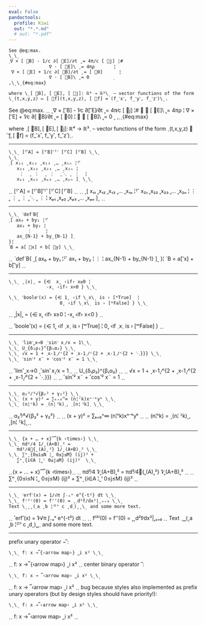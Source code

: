 ```yaml
---
eval: False
pandoctools:
  profile: Kiwi
  out: "*.*.md"
  # out: "*.pdf"
---
```


```
See @eq:max.
\ˎ\ˎ
˱∇ × [ ⃗B] - 1∕c ∂[ ⃗E]∕∂t ˳= 4π∕c [ ⃗j] ¦#
               ∇ ⋅ [ ⃗E]\ ˳= 4πρ       ¦
 ∇ × [ ⃗E] + 1∕c ∂[ ⃗B]∕∂t ˳= [ ⃗0]      ¦
               ∇ ⋅ [ ⃗B]\ ˳= 0         ˲
,\ˎ\ˎ{#eq:max}

where \ˎ[ ⃗B], [ ⃗E], [ ⃗j]: ℝ⁴ → ℝ³\ˎ – vector functions of the form
\ˎ(t,x,y,z) ↦ [ ⃗f](t,x,y,z), [ ⃗f] = (f_˹x˺, f_˹y˺, f_˹z˺)\ˎ.
```
See @eq:max.
ˎˎ
˱∇ × [ ⃗B] - 1∕c ∂[ ⃗E]∕∂t ˳= 4π∕c [ ⃗j] ¦#
               ∇ ⋅ [ ⃗E]\ ˳= 4πρ       ¦
 ∇ × [ ⃗E] + 1∕c ∂[ ⃗B]∕∂t ˳= [ ⃗0]      ¦
               ∇ ⋅ [ ⃗B]\ ˳= 0         ˲
,ˎˎ{#eq:max}

where ˎ[ ⃗B], [ ⃗E], [ ⃗j]: ℝ⁴ → ℝ³ˎ – vector functions of the form
ˎ(t,x,y,z) ↦ [ ⃗f](t,x,y,z), [ ⃗f] = (f_˹x˺, f_˹y˺, f_˹z˺)ˎ.

----

```
\ˎ\ˎ [⠋A] = [⠋B]˹ᵀ˺ [⠋C] [⠋B] \ˎ\ˎ
\ˎ\ˎ
˱[ x₁₁ ˳x₁₂ ˳x₁₃ ˳… ˳x₁ₙ ¦⠋
   x₂₁ ˳x₂₂ ˳x₂₃ ˳… ˳x₂ₙ ¦
    ⋮  ˳ ⋮  ˳ ⋮  ˳⋱ ˳ ⋮  ¦
   xₚ₁ ˳xₚ₂ ˳xₚ₃ ˳… ˳xₚₙ ]˲ \ˎ\ˎ
```
ˎˎ [⠋A] = [⠋B]˹ᵀ˺ [⠋C] [⠋B] ˎˎ
ˎˎ
˱[ x₁₁ ˳x₁₂ ˳x₁₃ ˳… ˳x₁ₙ ¦⠋
   x₂₁ ˳x₂₂ ˳x₂₃ ˳… ˳x₂ₙ ¦
    ⋮  ˳ ⋮  ˳ ⋮  ˳⋱ ˳ ⋮  ¦
   xₚ₁ ˳xₚ₂ ˳xₚ₃ ˳… ˳xₚₙ ]˲ ˎˎ

----

```
\ˎ\ˎ ˋdefˋB{
˱[ ax₀ + by₁ ¦⠋
   ax₁ + by₂ ¦
       ⋮     ¦
   ax_{N-1} + by_{N-1} ]˲
}¦
ˋB = a[ ⃗x] + b[ ⃗y] \ˎ\ˎ
```
ˎˎ ˋdefˋB{
˱[ ax₀ + by₁ ¦⠋
   ax₁ + by₂ ¦
       ⋮     ¦
   ax_{N-1} + by_{N-1} ]˲
}¦
ˋB = a[ ⃗x] + b[ ⃗y] ˎˎ

----

```
\ˎ\ˎ ˳|x|˳ = {⋲  x˳ ‹if› x≥0 ¦
              -x˳ ‹if› x<0 } \ˎ\ˎ

\ˎ\ˎ ˹boole˺(x) = {⋲ 1˳ ‹if \ˎx\ˎ is › [ᵐTrue]  ¦
                   0˳ ‹if \ˎx\ˎ is › [ᵐFalse] } \ˎ\ˎ
```
ˎˎ ˳|x|˳ = {⋲  x˳ ‹if› x≥0 ¦
              -x˳ ‹if› x<0 } ˎˎ

ˎˎ ˹boole˺(x) = {⋲ 1˳ ‹if ˎxˎ is › [ᵐTrue]  ¦
                   0˳ ‹if ˎxˎ is › [ᵐFalse] } ˎˎ

----

```
\ˎ\ˎ ˹lim˺˽x→0 ˱˹sin˺ x˲∕x = 1\ˎ\ˎ
\ˎ\ˎ U_{δ₁ρ₂}^{β₁α₂} \ˎ\ˎ
\ˎ\ˎ √x = 1 + ˱x-1˲∕ᶜ{2 + ˱x-1˲∕ᶜ{2 + ˱x-1˲∕ᶜ{2 + ⋱}}} \ˎ\ˎ
\ˎ\ˎ ˹sin˺² x¨ + ˹cos˺² x¨ = 1 \ˎ\ˎ
```
ˎˎ ˹lim˺˽x→0 ˱˹sin˺ x˲∕x = 1ˎˎ
ˎˎ U_{δ₁ρ₂}^{β₁α₂} ˎˎ
ˎˎ √x = 1 + ˱x-1˲∕ᶜ{2 + ˱x-1˲∕ᶜ{2 + ˱x-1˲∕ᶜ{2 + ⋱}}} ˎˎ
ˎˎ ˹sin˺² x¨ + ˹cos˺² x¨ = 1 ˎˎ

----

```
\ˎ\ˎ α₂³∕³√{β₂² + γ₂²} \ˎ\ˎ
\ˎ\ˎ (x + y)² = ∑ₖ₌₀^∞ (n¦ᶜk)xⁿ⁻ᵏyᵏ \ˎ\ˎ
\ˎ\ˎ (n¦ᶜk) = ˱(n¦⠘k)˲, ˱[n¦⠘k]˲ \ˎ\ˎ
```
ˎˎ α₂³∕³√{β₂² + γ₂²} ˎˎ
ˎˎ (x + y)² = ∑ₖ₌₀^∞ (n¦ᶜk)xⁿ⁻ᵏyᵏ ˎˎ
ˎˎ (n¦ᶜk) = ˱(n¦⠘k)˲, ˱[n¦⠘k]˲ˎˎ

----

```
\ˎ\ˎ {x + … + x}⏞⎴{k ‹times›} \ˎ\ˎ
\ˎ\ˎ πd²∕4 1∕˳(A+B)˳² =
   πd²∕4👻{˳(A)˳²} 1∕˳(A+B)˳² \ˎ\ˎ
\ˎ\ˎ ∑ⁿˍ{0≤i≤N ¦˽ 0≤j≤M} (ij)² +
   ∑ⁿˍ{i∈A ¦˽ˡ 0≤j≤M} (ij)²  \ˎ\ˎ
```
ˎˎ{x + … + x}⏞⎴{k ‹times›}ˎˎ
ˎˎ πd²∕4 1∕˳(A+B)˳² =
   πd²∕4👻{˳(A)˳²} 1∕˳(A+B)˳² ˎˎ
ˎˎ ∑ⁿˍ{0≤i≤N ¦˽ 0≤j≤M} (ij)² +
   ∑ⁿˍ{i∈A ¦˽ˡ 0≤j≤M} (ij)²  ˎˎ

----

```
\ˎ\ˎ ˹erf˺(x) = 1∕√π ∫₋ₓˣ e^{-t²} dt \ˎ\ˎ
\ˎ\ˎ f⁽²⁾(0) = f''(0) = ˳˱d²f∕dx²|˳ₓ₌₀ \ˎ\ˎ
Text \ˎ˳˳(˱a ˳b ¦⠛ᵗ c ˳d˲)˳˳\ˎ and some more text.
```
ˎˎ ˹erf˺(x) = 1∕√π ∫₋ₓˣ e^{-t²} dt ˎˎ
ˎˎ f⁽²⁾(0) = f''(0) = ˳˱d²f∕dx²|˳ₓ₌₀ ˎˎ
Text ˎ˳˳(˱a ˳b ¦⠛ᵗ c ˳d˲)˳˳ˎ and some more text.

----

prefix unary operator `→⎴`:
```
\ˎ\ˎ f: x →⎴{‹arrow map›} ˽i x² \ˎ\ˎ
```
ˎˎ f: x →⎴{‹arrow map›} ˽i x² ˎˎ
center binary operator `⎴`:
```
\ˎ\ˎ f: x → ⎴‹arrow map› ˽i x² \ˎ\ˎ
```
ˎˎ f: x → ⎴‹arrow map› ˽i x² ˎˎ
bug because styles also implemented as prefix unary operators (but by design styles should have priority!):
```
\ˎ\ˎ f: x →⎴‹arrow map› ˽i x² \ˎ\ˎ
```
ˎˎ f: x →⎴‹arrow map› ˽i x² ˎˎ
